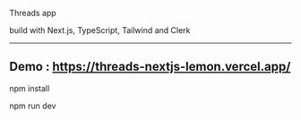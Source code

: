 Threads app

build with Next.js, TypeScript, 
Tailwind and Clerk

--------------
Demo : https://threads-nextjs-lemon.vercel.app/
--------------
npm install 

npm run dev 
